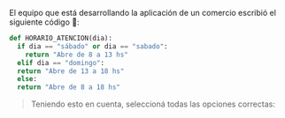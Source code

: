 El equipo que está desarrollando la aplicación de un comercio escribió el siguiente código :shopping_cart::

```python
def HORARIO_ATENCION(dia):
  if dia == "sábado" or dia == "sabado":
    return "Abre de 8 a 13 hs"
  elif dia == "domingo":
  return "Abre de 13 a 18 hs"
  else:
  return "Abre de 8 a 18 hs"
```

> Teniendo esto en cuenta, seleccioná todas las opciones correctas: 
